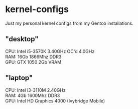 # kernel-configs

Just my personal kernel configs from my Gentoo installations.

## "desktop"

CPU: Intel i5-3570K 3.40GHz OC'd 4.0GHz  
RAM: 16Gb 1866Mhz DDR3  
GPU: GTX 1050 2Gb VRAM

## "laptop"

CPU: Intel i3-3110M 2.40GHz  
RAM: 4Gb 1600Mhz DDR3  
GPU: Intel HD Graphics 4000 (Ivybridge Mobile)
